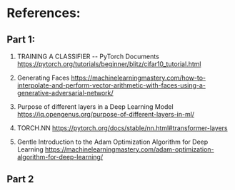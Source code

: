 # References:

## Part 1:

1. TRAINING A CLASSIFIER -- PyTorch Documents
https://pytorch.org/tutorials/beginner/blitz/cifar10_tutorial.html

2. Generating Faces
https://machinelearningmastery.com/how-to-interpolate-and-perform-vector-arithmetic-with-faces-using-a-generative-adversarial-network/

3. Purpose of different layers in a Deep Learning Model
https://iq.opengenus.org/purpose-of-different-layers-in-ml/

4. TORCH.NN
https://pytorch.org/docs/stable/nn.html#transformer-layers

5. Gentle Introduction to the Adam Optimization Algorithm for Deep Learning
https://machinelearningmastery.com/adam-optimization-algorithm-for-deep-learning/

## Part 2 

